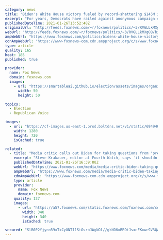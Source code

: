 ```yaml
---
category: news
title: "Biden's White House victory fueled by record-shattering $145M in 'dark money,' report says"
excerpt: "For years, Democrats have railed against anonymous campaign contributions as a uniquely corrupting political force — even as President Biden benefited from a record-shattering amount of \"dark money\" donations during the 2020 election. "
publishedDateTime: 2021-01-26T13:52:48Z
originalUrl: "http://feeds.foxnews.com/~r/foxnews/politics/~3/RVGLLkMXgOQ/bidens-white-house-victory-fueled-by-record-shattering-145m-in-dark-money-report-says"
webUrl: "http://feeds.foxnews.com/~r/foxnews/politics/~3/RVGLLkMXgOQ/bidens-white-house-victory-fueled-by-record-shattering-145m-in-dark-money-report-says"
ampWebUrl: "https://www.foxnews.com/politics/bidens-white-house-victory-fueled-by-record-shattering-145m-in-dark-money-report-says.amp"
cdnAmpWebUrl: "https://www-foxnews-com.cdn.ampproject.org/c/s/www.foxnews.com/politics/bidens-white-house-victory-fueled-by-record-shattering-145m-in-dark-money-report-says.amp"
type: article
quality: 165
heat: 185
published: true

provider:
  name: Fox News
  domain: foxnews.com
  images:
    - url: "https://smartableai.github.io/election/assets/images/organizations/foxnews.com-50x50.jpg"
      width: 50
      height: 50

topics:
  - Election
  - Republican Voice

images:
  - url: "https://cf-images.us-east-1.prod.boltdns.net/v1/static/694940094001/72f42a4f-125b-4568-85ff-a3e63a5a17da/c104fc0a-640b-41f8-a636-659a18524c4d/1280x720/match/image.jpg"
    width: 1280
    height: 720
    isCached: true

related:
  - title: "Media critic calls out Biden for taking questions from 'pre-approved list of reporters'"
    excerpt: "Steve Krakauer, editor at Fourth Watch, says 'it shouldn't be contingent' on one reporter to ask Biden tough questions. Fourh Watch newsletter editor Steve Krakauer criticized the Biden White House for choosing reporters off a pre-approved list at a press conference Monday,"
    publishedDateTime: 2021-01-26T16:39:00Z
    webUrl: "https://www.foxnews.com/media/media-critic-biden-taking-questions-pre-selected-reporters"
    ampWebUrl: "https://www.foxnews.com/media/media-critic-biden-taking-questions-pre-selected-reporters.amp"
    cdnAmpWebUrl: "https://www-foxnews-com.cdn.ampproject.org/c/s/www.foxnews.com/media/media-critic-biden-taking-questions-pre-selected-reporters.amp"
    type: article
    provider:
      name: Fox News
      domain: foxnews.com
    quality: 127
    images:
      - url: "https://a57.foxnews.com/static.foxnews.com/foxnews.com/content/uploads/2020/10/340/340/image-5.png?ve=1&tl=1"
        width: 340
        height: 340
        isCached: true

secured: "SlB0P2YjynnR9xTxCyONT11StGsrbJWgNOl//gkNO6xBR9tJsxeFKxwc9V3QA7JYXfFd8okv72dfi16sWECi+ZTP77WariHZa+rg2mzGg9+rWFKYb4wAv/X++zprXsX2jvAuk7C5H6mzZXuIGk798LNxeuTqcfqr1om70GpZq9vKy3/x0MNsblJ0Yf0BHXcs0kqqmfZpLRz1D4v1M4DqnCYpG8fOKd1tj7mUOb5NGMUOtoWTRzmlVJJZHKKCIHdKJ8p7aJj8bgynHD6+oHXuuBeV0PxtBdcaen2JVYYoyBoMTOk1CJZcd+NjAV7VfsLJbyncA7aIVkiZu2lhABz5gtp0Q2IPupBD7/ir+hNEhv0=;ZfO3JRg3Y8AN0LCIbgslUA=="
---
```


